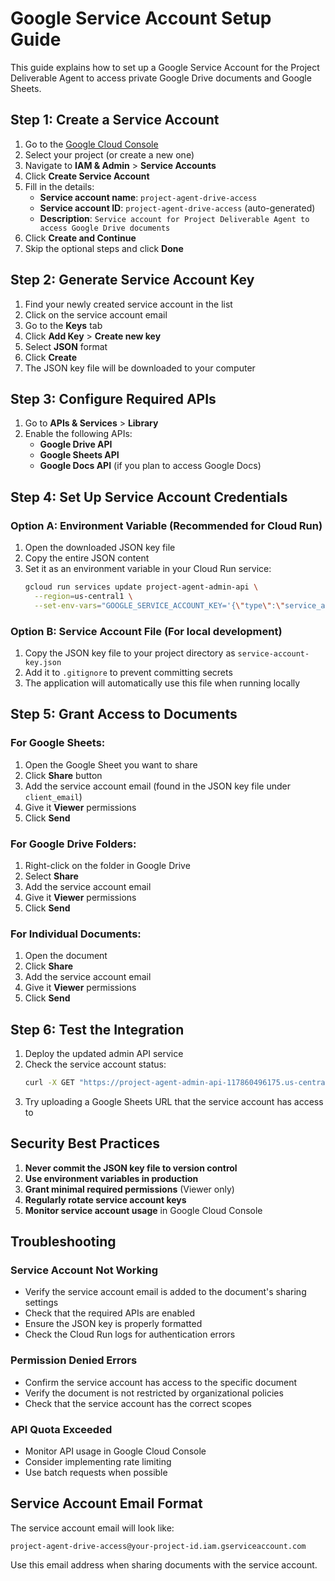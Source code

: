 # Google Service Account Setup Guide

This guide explains how to set up a Google Service Account for the Project Deliverable Agent to access private Google Drive documents and Google Sheets.

## Step 1: Create a Service Account

1. Go to the [Google Cloud Console](https://console.cloud.google.com/)
2. Select your project (or create a new one)
3. Navigate to **IAM & Admin** > **Service Accounts**
4. Click **Create Service Account**
5. Fill in the details:
   - **Service account name**: `project-agent-drive-access`
   - **Service account ID**: `project-agent-drive-access` (auto-generated)
   - **Description**: `Service account for Project Deliverable Agent to access Google Drive documents`
6. Click **Create and Continue**
7. Skip the optional steps and click **Done**

## Step 2: Generate Service Account Key

1. Find your newly created service account in the list
2. Click on the service account email
3. Go to the **Keys** tab
4. Click **Add Key** > **Create new key**
5. Select **JSON** format
6. Click **Create**
7. The JSON key file will be downloaded to your computer

## Step 3: Configure Required APIs

1. Go to **APIs & Services** > **Library**
2. Enable the following APIs:
   - **Google Drive API**
   - **Google Sheets API**
   - **Google Docs API** (if you plan to access Google Docs)

## Step 4: Set Up Service Account Credentials

### Option A: Environment Variable (Recommended for Cloud Run)

1. Open the downloaded JSON key file
2. Copy the entire JSON content
3. Set it as an environment variable in your Cloud Run service:
   ```bash
   gcloud run services update project-agent-admin-api \
     --region=us-central1 \
     --set-env-vars="GOOGLE_SERVICE_ACCOUNT_KEY='{\"type\":\"service_account\",\"project_id\":\"your-project\",...}'"
   ```

### Option B: Service Account File (For local development)

1. Copy the JSON key file to your project directory as `service-account-key.json`
2. Add it to `.gitignore` to prevent committing secrets
3. The application will automatically use this file when running locally

## Step 5: Grant Access to Documents

### For Google Sheets:
1. Open the Google Sheet you want to share
2. Click **Share** button
3. Add the service account email (found in the JSON key file under `client_email`)
4. Give it **Viewer** permissions
5. Click **Send**

### For Google Drive Folders:
1. Right-click on the folder in Google Drive
2. Select **Share**
3. Add the service account email
4. Give it **Viewer** permissions
5. Click **Send**

### For Individual Documents:
1. Open the document
2. Click **Share**
3. Add the service account email
4. Give it **Viewer** permissions
5. Click **Send**

## Step 6: Test the Integration

1. Deploy the updated admin API service
2. Check the service account status:
   ```bash
   curl -X GET "https://project-agent-admin-api-117860496175.us-central1.run.app/admin/service-account-status"
   ```
3. Try uploading a Google Sheets URL that the service account has access to

## Security Best Practices

1. **Never commit the JSON key file to version control**
2. **Use environment variables in production**
3. **Grant minimal required permissions** (Viewer only)
4. **Regularly rotate service account keys**
5. **Monitor service account usage** in Google Cloud Console

## Troubleshooting

### Service Account Not Working
- Verify the service account email is added to the document's sharing settings
- Check that the required APIs are enabled
- Ensure the JSON key is properly formatted
- Check the Cloud Run logs for authentication errors

### Permission Denied Errors
- Confirm the service account has access to the specific document
- Verify the document is not restricted by organizational policies
- Check that the service account has the correct scopes

### API Quota Exceeded
- Monitor API usage in Google Cloud Console
- Consider implementing rate limiting
- Use batch requests when possible

## Service Account Email Format

The service account email will look like:
```
project-agent-drive-access@your-project-id.iam.gserviceaccount.com
```

Use this email address when sharing documents with the service account.

